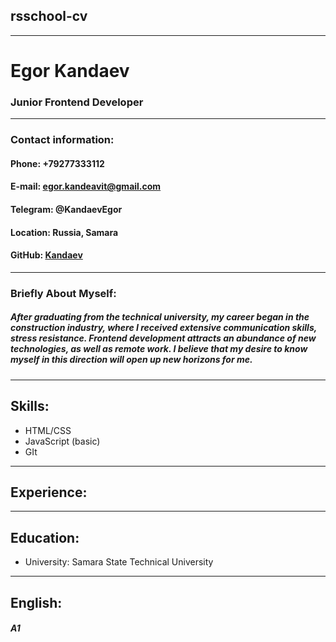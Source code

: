## rsschool-cv
***

# Egor Kandaev
### Junior Frontend Developer
***
### Contact information:
#### Phone: +79277333112 
#### E-mail: egor.kandeavit@gmail.com
#### Telegram: @KandaevEgor
#### Location: Russia, Samara
#### GitHub: [Kandaev](https://github.com/Kandaev)
***
### Briefly About Myself: 
##### After graduating from the technical university, my career began in the construction industry, where I received extensive communication skills, stress resistance. Frontend development attracts an abundance of new technologies, as well as remote work. I believe that my desire to know myself in this direction will open up new horizons for me.

***
## Skills:
* HTML/CSS
* JavaScript (basic)
* GIt 


***
## Experience:
***
## Education:
* University: Samara State Technical University
***
## English:
##### A1
